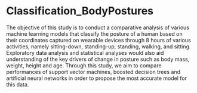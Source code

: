 # Classification_BodyPostures

The objective of this study is to conduct a comparative analysis of various machine learning models that classify the posture of a human based on their coordinates captured on wearable devices through 8 hours of various activities, namely sitting-down, standing-up, standing, walking, and sitting. Exploratory data analysis and statistical analyses would also aid understanding of the key drivers of change in posture such as body mass, weight, height and age. Through this study, we aim to compare performances of support vector machines, boosted decision trees and artificial neural networks in order to propose the most accurate model for this data.

